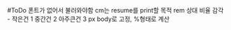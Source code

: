 #ToDo
폰트가 없어서 불러와야함
cm는 resume를 print할 목적
rem 상대 비율 감각 - 작은건 1
                    중간건 2
                    아주큰건 3
px body로 고정, %형태로 계산